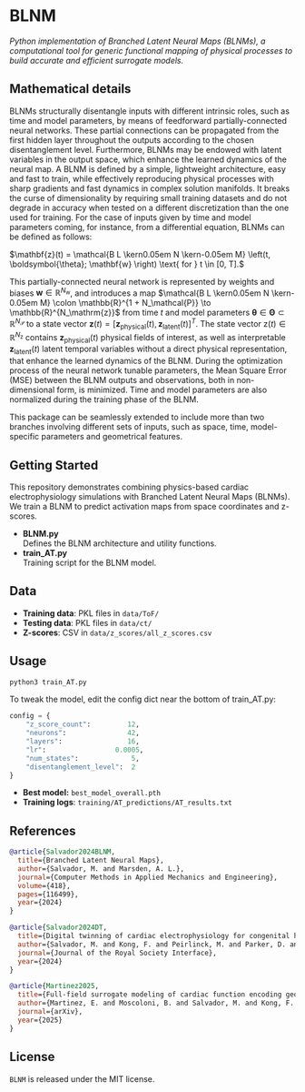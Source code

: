 # BLNM

_Python implementation of Branched Latent Neural Maps (BLNMs), a computational tool for generic functional mapping of physical processes to build accurate and efficient surrogate models._

## Mathematical details

BLNMs structurally disentangle inputs with different intrinsic roles, such as time and model parameters, by means of feedforward partially-connected neural networks. These partial connections can be propagated from the first hidden layer throughout the outputs according to the chosen disentanglement level. Furthermore, BLNMs may be endowed with latent variables in the output space, which enhance the learned dynamics of the neural map. A BLNM is defined by a simple, lightweight architecture, easy and fast to train, while effectively reproducing physical processes with sharp gradients and fast dynamics in complex solution manifolds. It breaks the curse of dimensionality by requiring small training datasets and do not degrade in accuracy when tested on a different discretization than the one used for training.
For the case of inputs given by time and model parameters coming, for instance, from a differential equation, BLNMs can be defined as follows:

$\mathbf{z}(t) = \mathcal{B L \kern0.05em N \kern-0.05em M} \left(t, \boldsymbol{\theta}; \mathbf{w} \right) \text{ for } t \in [0, T].$

This partially-connected neural network is represented by weights and biases $\mathbf{w} \in \mathbb{R}^{N_\mathrm{w}}$, and introduces a map $\mathcal{B L \kern0.05em N \kern-0.05em M} \colon \mathbb{R}^{1 + N_\mathcal{P}} \to \mathbb{R}^{N_\mathrm{z}}$ from time $t$ and model parameters $\boldsymbol{\theta} \in \boldsymbol{\Theta} \subset \mathbb{R}^{N_\mathcal{P}}$ to a state vector $\mathbf{z}(t) = [\mathbf{z}_ \mathrm{physical}(t), \mathbf{z}_ \mathrm{latent}(t)]^T$.
The state vector $\mathrm{z}(t) \in \mathbb{R}^{N_\mathrm{z}}$ contains $\mathbf{z}_ \mathrm{physical}(t)$ physical fields of interest, as well as interpretable $\mathbf{z}_\mathrm{latent}(t)$ latent temporal variables without a direct physical representation, that enhance the learned dynamics of the BLNM.
During the optimization process of the neural network tunable parameters, the Mean Square Error (MSE) between the BLNM outputs and observations, both in non-dimensional form, is minimized.
Time and model parameters are also normalized during the training phase of the BLNM.

This package can be seamlessly extended to include more than two branches involving different sets of inputs, such as space, time, model-specific parameters and geometrical features.

## Getting Started

This repository demonstrates combining physics-based cardiac electrophysiology simulations with Branched Latent Neural Maps (BLNMs). We train a BLNM to predict activation maps from space coordinates and z-scores.

- **BLNM.py**  
  Defines the BLNM architecture and utility functions.
- **train_AT.py**  
  Training script for the BLNM model.

## Data

- **Training data**: PKL files in `data/ToF/`
- **Testing data**: PKL files in `data/ct/`
- **Z-scores**: CSV in `data/z_scores/all_z_scores.csv`

## Usage

```python
python3 train_AT.py
```

To tweak the model, edit the config dict near the bottom of train_AT.py:

```python
config = {
    "z_score_count":         12,
    "neurons":               42,
    "layers":                16,
    "lr":                 0.0005,
    "num_states":             5,
    "disentanglement_level":  2
}
```

- **Best model:** `best_model_overall.pth`
- **Training logs**: `training/AT_predictions/AT_results.txt`

## References

```bibtex
@article{Salvador2024BLNM,
  title={Branched Latent Neural Maps},
  author={Salvador, M. and Marsden, A. L.},
  journal={Computer Methods in Applied Mechanics and Engineering},
  volume={418},
  pages={116499},
  year={2024}
}
```

```bibtex
@article{Salvador2024DT,
  title={Digital twinning of cardiac electrophysiology for congenital heart disease},
  author={Salvador, M. and Kong, F. and Peirlinck, M. and Parker, D. and Chubb, H. and Dubin, A. and Marsden, A. L.},
  journal={Journal of the Royal Society Interface},
  year={2024}
}
```

```bibtex
@article{Martinez2025,
  title={Full-field surrogate modeling of cardiac function encoding geometric variability},
  author={Martinez, E. and Moscoloni, B. and Salvador, M. and Kong, F. and Peirlinck, M. and Marsden, A. L.},
  journal={arXiv},
  year={2025}
}
```

## License

`BLNM` is released under the MIT license.
